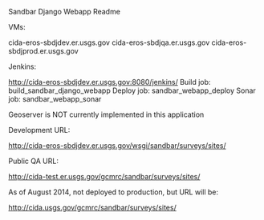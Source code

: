 Sandbar Django Webapp Readme

VMs:

cida-eros-sbdjdev.er.usgs.gov
cida-eros-sbdjqa.er.usgs.gov
cida-eros-sbdjprod.er.usgs.gov

Jenkins:

http://cida-eros-sbdjdev.er.usgs.gov:8080/jenkins/
Build job: build_sandbar_django_webapp
Deploy job: sandbar_webapp_deploy
Sonar job: sandbar_webapp_sonar

Geoserver is NOT currently implemented in this application

Development URL:

http://cida-eros-sbdjdev.er.usgs.gov/wsgi/sandbar/surveys/sites/

Public QA URL:

http://cida-test.er.usgs.gov/gcmrc/sandbar/surveys/sites/

As of August 2014, not deployed to production, but URL will be:

http://cida.usgs.gov/gcmrc/sandbar/surveys/sites/
